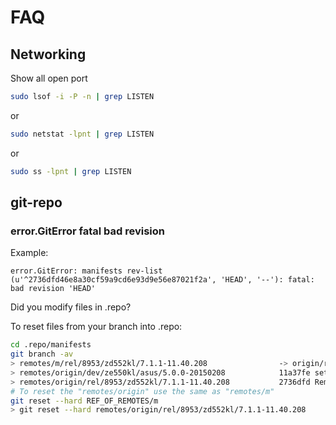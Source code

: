 # FAQ

## Networking

Show all open port

```bash
sudo lsof -i -P -n | grep LISTEN
```

or

```bash
sudo netstat -lpnt | grep LISTEN
```

or

```bash
sudo ss -lpnt | grep LISTEN
```

## git-repo

### error.GitError fatal bad revision

Example:

```
error.GitError: manifests rev-list (u'^2736dfd46e8a30cf59a9cd6e93d9e56e87021f2a', 'HEAD', '--'): fatal: bad revision 'HEAD'
```

Did you modify files in .repo?

To reset files from your branch into .repo:

```bash
cd .repo/manifests
git branch -av
> remotes/m/rel/8953/zd552kl/7.1.1-11.40.208                -> origin/rel/8953/zd552kl/7.1.1-11.40.208
> remotes/origin/dev/ze550kl/asus/5.0.0-20150208            11a37fe set dev/ze550kl/asus/5.0.0-20150208
> remotes/origin/rel/8953/zd552kl/7.1.1-11.40.208           2736dfd Remove opencv3 from the manifest
# To reset the "remotes/origin" use the same as "remotes/m"
git reset --hard REF_OF_REMOTES/m
> git reset --hard remotes/origin/rel/8953/zd552kl/7.1.1-11.40.208
```
